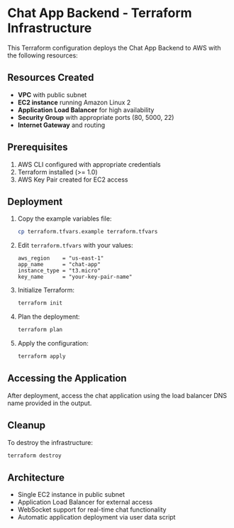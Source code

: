 # Chat App Backend - Terraform Infrastructure

This Terraform configuration deploys the Chat App Backend to AWS with the following resources:

## Resources Created

- **VPC** with public subnet
- **EC2 instance** running Amazon Linux 2
- **Application Load Balancer** for high availability
- **Security Group** with appropriate ports (80, 5000, 22)
- **Internet Gateway** and routing

## Prerequisites

1. AWS CLI configured with appropriate credentials
2. Terraform installed (>= 1.0)
3. AWS Key Pair created for EC2 access

## Deployment

1. Copy the example variables file:
   ```bash
   cp terraform.tfvars.example terraform.tfvars
   ```

2. Edit `terraform.tfvars` with your values:
   ```hcl
   aws_region    = "us-east-1"
   app_name      = "chat-app"
   instance_type = "t3.micro"
   key_name      = "your-key-pair-name"
   ```

3. Initialize Terraform:
   ```bash
   terraform init
   ```

4. Plan the deployment:
   ```bash
   terraform plan
   ```

5. Apply the configuration:
   ```bash
   terraform apply
   ```

## Accessing the Application

After deployment, access the chat application using the load balancer DNS name provided in the output.

## Cleanup

To destroy the infrastructure:
```bash
terraform destroy
```

## Architecture

- Single EC2 instance in public subnet
- Application Load Balancer for external access
- WebSocket support for real-time chat functionality
- Automatic application deployment via user data script